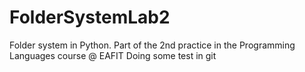 # FolderSystemLab2
Folder system in Python. Part of the 2nd practice in the Programming Languages course @ EAFIT
Doing some test in git
